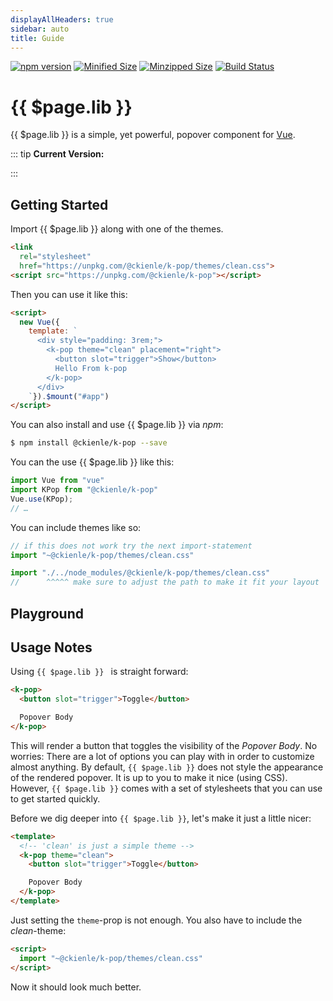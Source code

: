 ```yaml
---
displayAllHeaders: true
sidebar: auto
title: Guide
---
```


[![npm version](https://badge.fury.io/js/%40ckienle%2Fk-pop.svg)](https://badge.fury.io/js/%40ckienle%2Fk-pop)
[![Minified Size](https://badgen.net/bundlephobia/min/@ckienle/k-pop)](https://bundlephobia.com/result?p=@ckienle/k-pop)
[![Minzipped Size](https://badgen.net/bundlephobia/minzip/@ckienle/k-pop)](https://bundlephobia.com/result?p=@ckienle/k-pop)
[![Build Status](https://travis-ci.org/ChristianKienle/k-pop.svg?branch=master)](https://travis-ci.org/ChristianKienle/k-pop)

# {{ $page.lib }}

{{ $page.lib }} is a simple, yet powerful, popover component for [Vue](https://vuejs.org).

::: tip
**Current Version:**
<div style="margin-bottom: 10px;">
<Badge vertical="top" :text="$page.libVersion"/>
</div>
:::

## Getting Started

Import {{ $page.lib }} along with one of the themes.

```html
<link
  rel="stylesheet"
  href="https://unpkg.com/@ckienle/k-pop/themes/clean.css">
<script src="https://unpkg.com/@ckienle/k-pop"></script>
```

Then you can use it like this:

```html
<script>
  new Vue({
    template: `
      <div style="padding: 3rem;">
        <k-pop theme="clean" placement="right">
          <button slot="trigger">Show</button>
          Hello From k-pop
        </k-pop>
      </div>
    `}).$mount("#app")
</script>
```

You can also install and use {{ $page.lib }} via *npm*:

```sh
$ npm install @ckienle/k-pop --save
```

You can the use {{ $page.lib }} like this:

```js
import Vue from "vue"
import KPop from "@ckienle/k-pop"
Vue.use(KPop);
// …
```

You can include themes like so:

```js
// if this does not work try the next import-statement
import "~@ckienle/k-pop/themes/clean.css"

import "./../node_modules/@ckienle/k-pop/themes/clean.css"
//      ^^^^^ make sure to adjust the path to make it fit your layout
```

## Playground

<k-playground />

## Usage Notes

Using `{{ $page.lib }} ` is straight forward:

```html
<k-pop>
  <button slot="trigger">Toggle</button>

  Popover Body
</k-pop>
```

This will render a button that toggles the visibility of the *Popover Body*. No worries: There are a lot of options you can play with in order to customize almost anything. By default, `{{ $page.lib }}` does not style the appearance of the rendered popover. It is up to you to make it nice (using CSS). However, `{{ $page.lib }}` comes with a set of stylesheets that you can use to get started quickly.

Before we dig deeper into `{{ $page.lib }}`, let's make it just a little nicer:

```html
<template>
  <!-- 'clean' is just a simple theme -->
  <k-pop theme="clean">
    <button slot="trigger">Toggle</button>

    Popover Body
  </k-pop>
</template>
```

Just setting the `theme`-prop is not enough. You also have to include the *clean*-theme:

```html
<script>
  import "~@ckienle/k-pop/themes/clean.css"
</script>
```

Now it should look much better.
